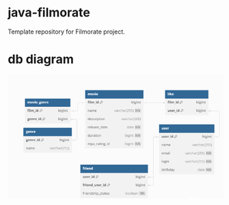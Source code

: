 # java-filmorate
Template repository for Filmorate project.

# db diagram
![Image alt](assets/images/dbdiagram.png)
